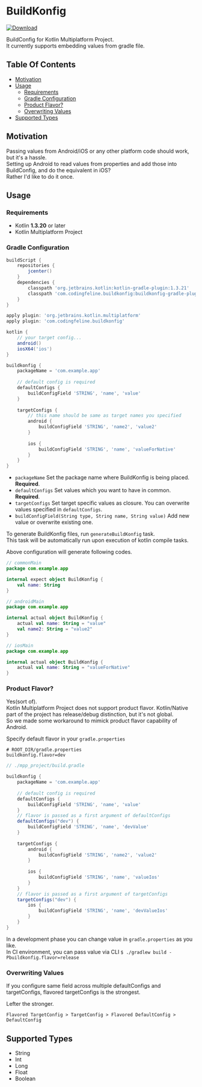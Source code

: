 BuildKonfig
===

[ ![Download](https://api.bintray.com/packages/yshrsmz/maven/buildkonfig-gradle-plugin/images/download.svg) ](https://bintray.com/yshrsmz/maven/buildkonfig-gradle-plugin/_latestVersion)

BuildConfig for Kotlin Multiplatform Project.  
It currently supports embedding values from gradle file.

## Table Of Contents

- [Motivation](#motivation)
- [Usage](#usage)
  - [Requirements](#requirements)
  - [Gradle Configuration](#gradle-configuration)
  - [Product Flavor?](#product-flavor)
  - [Overwriting Values](#overwriting-values)
- [Supported Types](#supported-types)

<a name="motivation"/>

## Motivation

Passing values from Android/iOS or any other platform code should work, but it's a hassle.  
Setting up Android to read values from properties and add those into BuildConfig, and do the equivalent in iOS?  
Rather I'd like to do it once.


<a name="usage"/>

## Usage

<a name="requirements"/>

### Requirements

- Kotlin **1.3.20** or later
- Kotlin Multiplatform Project

<a name="gradle-configuration"/>

### Gradle Configuration

```gradle
buildScript {
    repositories {
        jcenter()
    }
    dependencies {
        classpath 'org.jetbrains.kotlin:kotlin-gradle-plugin:1.3.21'
        classpath 'com.codingfeline.buildkonfig:buildkonfig-gradle-plugin:latest_version'
    }
}

apply plugin: 'org.jetbrains.kotlin.multiplatform'
apply plugin: 'com.codingfeline.buildkonfig'

kotlin {
    // your target config...
    android()
    iosX64('ios')
}

buildkonfig {
    packageName = 'com.example.app'
    
    // default config is required
    defaultConfigs {
        buildConfigField 'STRING', 'name', 'value'
    }
    
    targetConfigs {
        // this name should be same as target names you specified
        android {
            buildConfigField 'STRING', 'name2', 'value2'
        }
        
        ios {
            buildConfigField 'STRING', 'name', 'valueForNative'
        }
    }
}
```

- `packageName` Set the package name where BuildKonfig is being placed. **Required**.
- `defaultConfigs` Set values which you want to have in common. **Required**.
- `targetConfigs` Set target specific values as closure. You can overwrite values specified in `defaultConfigs`.
- `buildConfigField(String type, String name, String value)` Add new value or overwrite existing one.

To generate BuildKonfig files, run `generateBuildKonfig` task.  
This task will be automatically run upon execution of kotlin compile tasks.

Above configuration will generate following codes.

```kotlin
// commonMain
package com.example.app

internal expect object BuildKonfig {
    val name: String
}
```

```kotlin
// androidMain
package com.example.app

internal actual object BuildKonfig {
    actual val name: String = "value"
    val name2: String = "value2"
}
```

```kotlin
// iosMain
package com.example.app

internal actual object BuildKonfig {
    actual val name: String = "valueForNative"
}
```

<a name="product-flavor"/>

### Product Flavor?

Yes(sort of).  
Kotlin Multiplatform Project does not support product flavor. Kotlin/Native part of the project has release/debug distinction, but it's not global.  
So we made some workaround to mimick product flavor capability of Android.

Specify default flavor in your `gradle.properties`

```properties
# ROOT_DIR/gradle.properties
buildkonfig.flavor=dev
```

```gradle
// ./mpp_project/build.gradle

buildkonfig {
    packageName = 'com.example.app'
    
    // default config is required
    defaultConfigs {
        buildConfigField 'STRING', 'name', 'value'
    }
    // flavor is passed as a first argument of defaultConfigs 
    defaultConfigs("dev") {
        buildConfigField 'STRING', 'name', 'devValue'
    }
    
    targetConfigs {
        android {
            buildConfigField 'STRING', 'name2', 'value2'
        }
        
        ios {
            buildConfigField 'STRING', 'name', 'valueIos'
        }
    }
    // flavor is passed as a first argument of targetConfigs
    targetConfigs("dev") {
        ios {
            buildConfigField 'STRING', 'name', 'devValueIos'
        }
    }
}
```

In a development phase you can change value in `gradle.properties` as you like.  
In CI environment, you can pass value via CLI `$ ./gradlew build -Pbuildkonfig.flavor=release`


<a name="overwriting-values"/>

### Overwriting Values

If you configure same field across multiple defaultConfigs and targetConfigs, flavored targetConfigs is the strongest.

Lefter the stronger.
```
Flavored TargetConfig > TargetConfig > Flavored DefaultConfig > DefaultConfig
```


<a name="supported-types"/>

## Supported Types

- String
- Int
- Long
- Float
- Boolean
